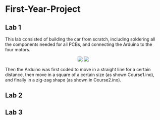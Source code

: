 # First-Year-Project

## Lab 1
This lab consisted of building the car from scratch, including soldering all the components needed for all PCBs, and connecting the Arduino to the four motors.

<p align="center">
 <img src="https://github.com/J-Afzal/First-Year-Project/blob/main/Lab%201/pics/straight%20line.gif">
 <img src="https://github.com/J-Afzal/First-Year-Project/blob/main/Lab%201/pics/square.gif">
</p>

Then the Arduino was first coded to move in a straight line for a certain distance, then move in a square of a certain size (as shown Course1.ino), and finally in a zig-zag shape (as shown in Course2.ino).




## Lab 2


## Lab 3
